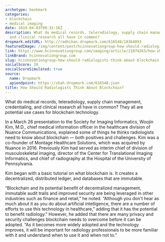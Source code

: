 ```yaml
---
archetype: bookmark
categories:
- blockchain
- medical imaging
date: 2019-04-03T09:32:16Z
description: What do medical records, teleradiology, supply chain management, credentialing,
  and clinical research all have in common?
dropmark.editURL: http://radhikan.dropmark.com/616548/18364893
featuredImage: /img/content/post/hcinnovationgroup-how-should-radiologists-think-about-blockchain.jpg
link: https://www.hcinnovationgroup.com/imaging/article/21074263/how-should-radiologists-think-about-blockchain
linkBrand: hcinnovationgroup.com
slug: hcinnovationgroup-how-should-radiologists-think-about-blockchain
socialScore: 28
socialScoreSimulated: true
source:
  name: Dropmark
  apiendpoint: https://shah.dropmark.com/616548.json
title: How Should Radiologists Think About Blockchain?
---
```

What do medical records, teleradiology, supply chain management, credentialing, and clinical research all have in common? They all are potential use cases for blockchain technology.

In a March 26 presentation to the Society for Imaging Informatics, Woojin Kim, M.D., chief medical information officer in the healthcare division of Nuance Communications, explained some of things he thinks radiologists need to know about blockchain — both positives and challenges. Kim was a co-founder of Montage Healthcare Solutions, which was acquired by Nuance in 2016. Previously Kim had served as interim chief of division of musculoskeletal imaging, director of the Center for Translational Imaging Informatics, and chief of radiography at the Hospital of the University of Pennsylvania.

 Kim began with a basic tutorial on what blockchain is. It creates a decentralized, distributed ledger, and databases that are immutable.

“Blockchain and its potential benefit of decentralized management, immutable audit trails and improved security are being leveraged in other industries such as finance and retail,” he noted. “Although you don't hear as much about it as you do about artificial intelligence, there are a number of efforts to use this technology in healthcare,” adding that it has the potential to benefit radiology.” However, he added that there are many privacy and security challenges blockchain needs to overcome before it can be adopted. “As it becomes more widely adopted and the technology improves, it will be important for radiology professionals to be more familiar with it and understand when to use it and when not to.”

